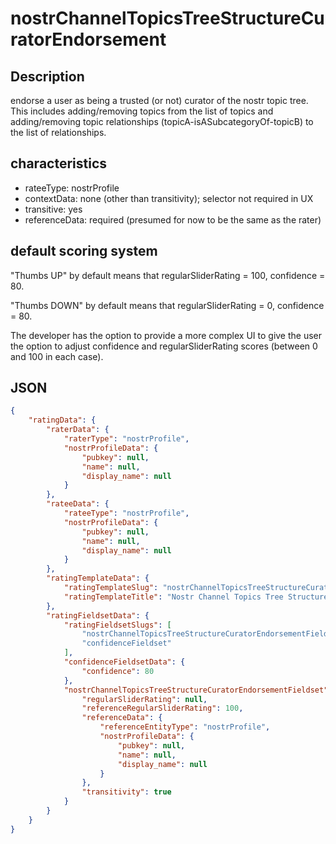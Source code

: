nostrChannelTopicsTreeStructureCuratorEndorsement
=====

## Description

endorse a user as being a trusted (or not) curator of the nostr topic tree. This includes adding/removing topics from the list of topics and adding/removing topic relationships (topicA-isASubcategoryOf-topicB) to the list of relationships.

## characteristics 
- rateeType: nostrProfile
- contextData: none (other than transitivity); selector not required in UX
- transitive: yes
- referenceData: required (presumed for now to be the same as the rater)

## default scoring system 

"Thumbs UP" by default means that regularSliderRating = 100, confidence = 80.

"Thumbs DOWN" by default means that regularSliderRating = 0, confidence = 80.

The developer has the option to provide a more complex UI to give the user the option to adjust confidence and regularSliderRating scores (between 0 and 100 in each case).

## JSON

```json
{
    "ratingData": {
        "raterData": {
            "raterType": "nostrProfile",
            "nostrProfileData": {
                "pubkey": null,
                "name": null,
                "display_name": null
            }
        },
        "rateeData": {
            "rateeType": "nostrProfile",
            "nostrProfileData": {
                "pubkey": null,
                "name": null,
                "display_name": null
            }
        },
        "ratingTemplateData": {
            "ratingTemplateSlug": "nostrChannelTopicsTreeStructureCuratorEndorsement",
            "ratingTemplateTitle": "Nostr Channel Topics Tree Structure Curator Endorsement"
        },
        "ratingFieldsetData": {
            "ratingFieldsetSlugs": [
                "nostrChannelTopicsTreeStructureCuratorEndorsementFieldset",
                "confidenceFieldset"
            ],
            "confidenceFieldsetData": {
                "confidence": 80
            },
            "nostrChannelTopicsTreeStructureCuratorEndorsementFieldset": {
                "regularSliderRating": null,
                "referenceRegularSliderRating": 100,
                "referenceData": {
                    "referenceEntityType": "nostrProfile",
                    "nostrProfileData": {
                        "pubkey": null,
                        "name": null,
                        "display_name": null
                    }
                },
                "transitivity": true
            }
        }
    }
}
```
